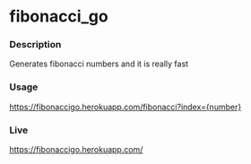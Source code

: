 # fibonacci_go

### Description

Generates fibonacci numbers and it is really fast

### Usage

https://fibonaccigo.herokuapp.com/fibonacci?index={number}

### Live

https://fibonaccigo.herokuapp.com/
